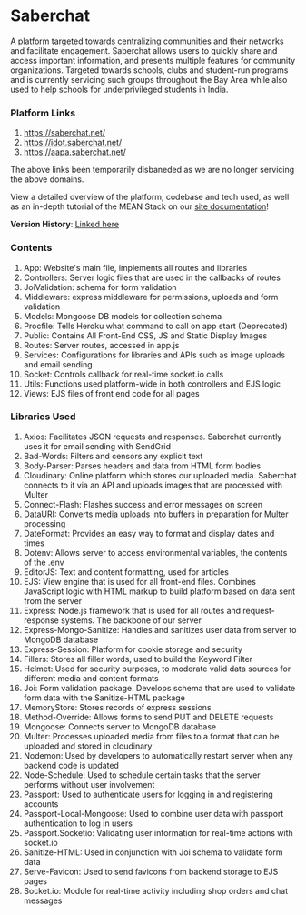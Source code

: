 # Saberchat

A platform targeted towards centralizing communities and their networks and facilitate engagement. Saberchat allows users to quickly share and access important information, and presents multiple features for community organizations. Targeted towards schools, clubs and student-run programs and is currently servicing such groups throughout the Bay Area while also used to help schools for underprivileged students in India.

### Platform Links
1) https://saberchat.net/
2) https://idot.saberchat.net/
3) https://aapa.saberchat.net/

The above links been temporarily disbaneded as we are no longer servicing the above domains.

View a detailed overview of the platform, codebase and tech used, as well as an in-depth tutorial of the MEAN Stack on our [site documentation](https://docs.google.com/document/d/1EYrg0uwGUwl5xgEbyJXWbSMgdxHzTvRN1VV6FWYGFqE/edit?usp=sharing)!

**Version History**: [Linked here](https://drive.google.com/file/d/1d9iEajFV2JQCogyUn6pm1u9-s3xXZ1Lo/view?usp=sharing)

### Contents
1) App: Website's main file, implements all routes and libraries
2) Controllers: Server logic files that are used in the callbacks of routes
3) JoiValidation: schema for form validation
4) Middleware: express middleware for permissions, uploads and form validation
5) Models: Mongoose DB models for collection schema
6) Procfile: Tells Heroku what command to call on app start (Deprecated)
7) Public: Contains All Front-End CSS, JS and Static Display Images
8) Routes: Server routes, accessed in app.js
9) Services: Configurations for libraries and APIs such as image uploads and email sending
10) Socket: Controls callback for real-time socket.io calls
11) Utils: Functions used platform-wide in both controllers and EJS logic
12) Views: EJS files of front end code for all pages


### Libraries Used

1) Axios: Facilitates JSON requests and responses. Saberchat currently uses it for email sending with SendGrid
2) Bad-Words: Filters and censors any explicit text
3) Body-Parser: Parses headers and data from HTML form bodies
4) Cloudinary: Online platform which stores our uploaded media. Saberchat connects to it via an API and uploads images that are processed with Multer
5) Connect-Flash: Flashes success and error messages on screen
6) DataURI: Converts media uploads into buffers in preparation for Multer processing
7) DateFormat: Provides an easy way to format and display dates and times
8) Dotenv: Allows server to access environmental variables, the contents of the .env
9) EditorJS: Text and content formatting, used for articles
10) EJS: View engine that is used for all front-end files. Combines JavaScript logic with HTML markup to build platform based on data sent from the server
11) Express: Node.js framework that is used for all routes and request-response systems. The backbone of our server
12) Express-Mongo-Sanitize: Handles and sanitizes user data from server to MongoDB database
13) Express-Session: Platform for cookie storage and security
14) Fillers: Stores all filler words, used to build the Keyword Filter
15) Helmet: Used for security purposes, to moderate valid data sources for different media and content formats
16) Joi: Form validation package. Develops schema that are used to validate form data with the Sanitize-HTML package
17) MemoryStore: Stores records of express sessions
18) Method-Override: Allows forms to send PUT and DELETE requests
19) Mongoose: Connects server to MongoDB database
20) Multer: Processes uploaded media from files to a format that can be uploaded and stored in cloudinary
21) Nodemon: Used by developers to automatically restart server when any backend code is updated
22) Node-Schedule: Used to schedule certain tasks that the server performs without user involvement
23) Passport: Used to authenticate users for logging in and registering accounts
24) Passport-Local-Mongoose: Used to combine user data with passport authentication to log in users
25) Passport.Socketio: Validating user information for real-time actions with socket.io
26) Sanitize-HTML: Used in conjunction with Joi schema to validate form data
27) Serve-Favicon: Used to send favicons from backend storage to EJS pages
28) Socket.io: Module for real-time activity including shop orders and chat messages

